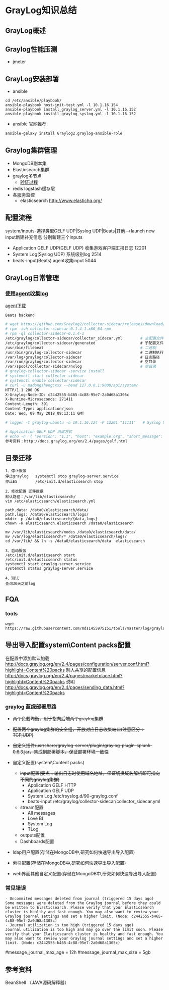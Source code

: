 # GrayLog知识总结
## GrayLog概述
## Graylog性能压测
- jmeter

## GrayLog安装部署
- ansible
```
cd /etc/ansible/playbook/
ansible-playbook host-init-test.yml -l 10.1.16.154
ansible-playbook install_graylog_server.yml -l 10.1.16.152
ansible-playbook install_graylog_syslog.yml -l 10.1.16.152
```
- ansible 官网推荐
```
ansible-galaxy install Graylog2.graylog-ansible-role
```

## Graylog集群管理
- MongoDB副本集
- Elasticsearch集群
- graylog多节点
  - [验证过程](https://github.com/mds1455975151/tools/blob/master/log/graylog/docs/add_new_node_to_graylog_cluster.md)
- redis logstash缓存层
- 各服务监控
  - elasticsearch http://www.elastichq.org/

## 配置流程
system/inputs-选择类型GELF UDP|Syslog UDP|Beats|其他-->launch new input新建补充信息
分别新建三个inputs
- Application GELF UDP(GELF UDP) 收集游戏客户端汇报日志  12201
- System Log(Syslog UDP) 系统级别log  2514
- beats-input(Beats) agent收集input 5044

## GrayLog日常管理
### [使用agent收集log](http://docs.graylog.org/en/latest/pages/collector_sidecar.html#backends)
[agent下载](https://github.com/Graylog2/collector-sidecar/releases)

``` bash
Beats backend

# wget https://github.com/Graylog2/collector-sidecar/releases/download/0.1.4/collector-sidecar-0.1.4-1.x86_64.rpm
# rpm -ivh collector-sidecar-0.1.4-1.x86_64.rpm
# rpm -ql collector-sidecar-0.1.4-1
/etc/graylog/collector-sidecar/collector_sidecar.yml        # 主配置文件
/etc/graylog/collector-sidecar/generated                    # 子配置文件路径/etc/graylog/collector-sidecar/generated/filebeat.yml
/usr/bin/filebeat                                           # 二进制
/usr/bin/graylog-collector-sidecar                          # 二进制执行文件
/var/log/graylog/collector-sidecar                          # 日志路径
/var/run/graylog/collector-sidecar                          # 空目录
/var/spool/collector-sidecar/nxlog                          # 空目录      
# graylog-collector-sidecar -service install               
# systemctl start collector-sidecar
# systemctl enable collector-sidecar  
# curl -u madongsheng:xxx --head 127.0.0.1:9000/api/system/
HTTP/1.1 200 OK
X-Graylog-Node-ID: c2442555-b465-4c88-95e7-2a0d68a1305c
X-Runtime-Microseconds: 271411
Content-Length: 391
Content-Type: application/json
Date: Wed, 09 May 2018 09:13:11 GMT

# logger -t graylog-ubuntu -n 10.1.16.124 -P 12201 "11111"   # Syslog UDP 测试方式

# Application GELF UDP 测试方式
# echo -n '{ "version": "1.1", "host": "example.org", "short_message": "A short message", "level": 5, "_some_info": "foo" }' | nc -w 5 -u 10.1.16.124 12201
参考资料：http://docs.graylog.org/en/2.4/pages/gelf.html

```
## 目录迁移
```
1、停止服务
停止graylog 	systemctl stop graylog-server.service
停止ES  		/etc/init.d/elasticsearch stop

2、修改配置 迁移数据
默认路径：/var/lib/elasticsearch/
vim /etc/elasticsearch/elasticsearch.yml

path.data: /data0/elasticsearch/data/
path.logs: /data0/elasticsearch/logs/
mkdir -p /data0/elasticsearch/{data,logs}
chown -R elasticsearch.elasticsearch /data0/elasticsearch

mv /var/lib/elasticsearch/nodes /data0/elasticsearch/data/
mv /var/log/elasticsearch/* /data0/elasticsearch/logs/
cd /var/lib/ && ln -s /data0/elasticsearch/data  elasticsearch

3、启动服务
/etc/init.d/elasticsearch start
/etc/init.d/elasticsearch status
systemctl start graylog-server.service
systemctl status graylog-server.service

4、测试
查询30天之前log
```

## FQA
### tools
```
wget https://raw.githubusercontent.com/mds1455975151/tools/master/log/graylog/graylog_tools.sh
```
## 导出导入配置system\Content packs配置
在配置中添加默认加载
http://docs.graylog.org/en/2.4/pages/configuration/server.conf.html?highlight=Content%20packs
别人共享的配置信息
http://docs.graylog.org/en/2.4/pages/marketplace.html?highlight=Content%20packs
说明
http://docs.graylog.org/en/2.4/pages/sending_data.html?highlight=Content%20packs

### graylog 蓝绿部署思路
-  ~~两个负载均衡，用于指向后端两个graylog集群~~
- ~~配置两个graylog集群的安全组，开放对应日志收集端口(注意区分：TCP,UDP)~~
- ~~自定义插件/usr/share/graylog-server/plugin/graylog-plugin-splunk-0.6.3.jar，集成到部署脚本，保证部署环境一致性~~
- 自定义配置(system\Content packs)

	- ~~input配置(要点：输出日志时使用域名地址，保证切换域名解析即可指向不同的graylog集群)~~
		- Application GELF HTTP
		- Application GELF UDP
		- System Log  /etc/rsyslog.d/90-graylog.conf
		- beats-input /etc/graylog/collector-sidecar/collector_sidecar.yml
	- stream配置
		- All messages
		- Love BI 
		- System Log
		- TLog
	- outputs配置
	- Dashboards配置
- ldap用户配置(存储在MongoDB中,研究如何快速导出导入配置)
- 索引配置(存储在MongoDB中,研究如何快速导出导入配置)
- web界面其他自定义配置(存储在MongoDB中,研究如何快速导出导入配置)

### 常见错误
```
- Uncommited messages deleted from journal (triggered 15 days ago)
Some messages were deleted from the Graylog journal before they could be written to Elasticsearch. Please verify that your Elasticsearch cluster is healthy and fast enough. You may also want to review your Graylog journal settings and set a higher limit. (Node: c2442555-b465-4c88-95e7-2a0d68a1305c)
- Journal utilization is too high (triggered 15 days ago)
Journal utilization is too high and may go over the limit soon. Please verify that your Elasticsearch cluster is healthy and fast enough. You may also want to review your Graylog journal settings and set a higher limit. (Node: c2442555-b465-4c88-95e7-2a0d68a1305c)
```

#message_journal_max_age = 12h
#message_journal_max_size = 5gb
## 参考资料
BeanShell （JAVA源码解释器）
